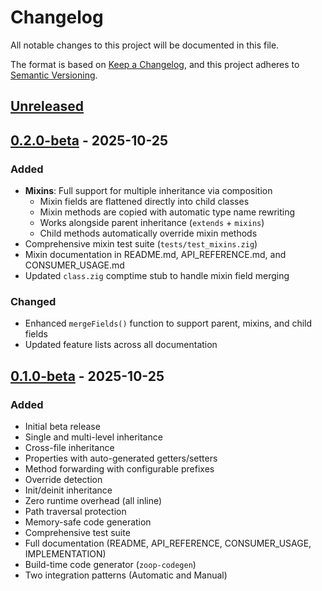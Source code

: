 # Changelog

All notable changes to this project will be documented in this file.

The format is based on [Keep a Changelog](https://keepachangelog.com/en/1.0.0/),
and this project adheres to [Semantic Versioning](https://semver.org/spec/v2.0.0.html).

## [Unreleased]

## [0.2.0-beta] - 2025-10-25

### Added
- **Mixins**: Full support for multiple inheritance via composition
  - Mixin fields are flattened directly into child classes
  - Mixin methods are copied with automatic type name rewriting
  - Works alongside parent inheritance (`extends` + `mixins`)
  - Child methods automatically override mixin methods
- Comprehensive mixin test suite (`tests/test_mixins.zig`)
- Mixin documentation in README.md, API_REFERENCE.md, and CONSUMER_USAGE.md
- Updated `class.zig` comptime stub to handle mixin field merging

### Changed
- Enhanced `mergeFields()` function to support parent, mixins, and child fields
- Updated feature lists across all documentation

## [0.1.0-beta] - 2025-10-25

### Added
- Initial beta release
- Single and multi-level inheritance
- Cross-file inheritance
- Properties with auto-generated getters/setters
- Method forwarding with configurable prefixes
- Override detection
- Init/deinit inheritance
- Zero runtime overhead (all inline)
- Path traversal protection
- Memory-safe code generation
- Comprehensive test suite
- Full documentation (README, API_REFERENCE, CONSUMER_USAGE, IMPLEMENTATION)
- Build-time code generator (`zoop-codegen`)
- Two integration patterns (Automatic and Manual)

[Unreleased]: https://github.com/yourname/zoop/compare/v0.2.0-beta...HEAD
[0.2.0-beta]: https://github.com/yourname/zoop/compare/v0.1.0-beta...v0.2.0-beta
[0.1.0-beta]: https://github.com/yourname/zoop/releases/tag/v0.1.0-beta
